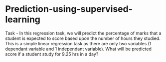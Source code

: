 # Prediction-using-supervised-learning
Task - In this regression task, we will predict the percentage of marks that a student is expected to score based upon the number of hours they studied. This is a simple linear regression task as there are only two variables (1 dependant variable and 1 independant variable). What will be predicted score if a student study for 9.25 hrs in a day?
